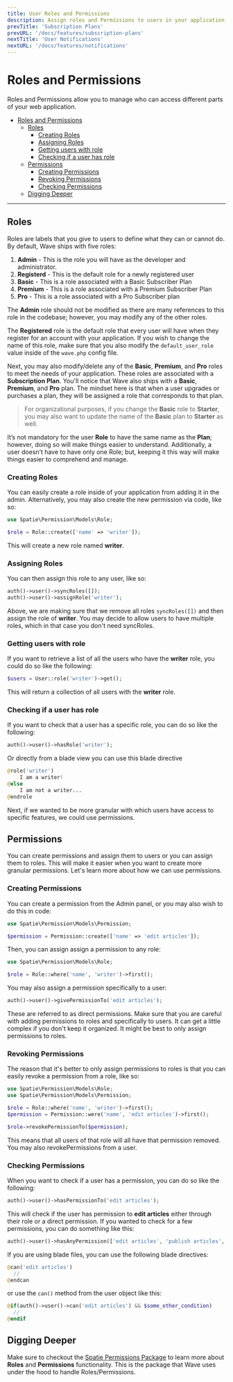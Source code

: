 ```yaml
---
title: User Roles and Permissions
description: Assign roles and Permissions to users in your application
prevTitle: 'Subscription Plans'
prevURL: '/docs/features/subscription-plans'
nextTitle: 'User Notifications'
nextURL: '/docs/features/notifications'
---
```


# Roles and Permissions

Roles and Permissions allow you to manage who can access different parts of your web application.

- [Roles and Permissions](#roles-and-permissions)
  - [Roles](#roles)
    - [Creating Roles](#creating-roles)
    - [Assigning Roles](#assigning-roles)
    - [Getting users with role](#getting-users-with-role)
    - [Checking if a user has role](#checking-if-a-user-has-role)
  - [Permissions](#permissions)
    - [Creating Permissions](#creating-permissions)
    - [Revoking Permissions](#revoking-permissions)
    - [Checking Permissions](#checking-permissions)
  - [Digging Deeper](#digging-deeper)

---

## Roles

Roles are labels that you give to users to define what they can or cannot do. By default, Wave ships with five roles:

1. **Admin** - This is the role you will have as the developer and administrator.
2. **Registerd** - This is the default role for a newly registered user
3. **Basic** - This is a role associated with a Basic Subscriber Plan
4. **Premium** - This is a role associated with a Premium Subscriber Plan
5. **Pro** - This is a role associated with a Pro Subscriber plan

The **Admin** role should not be modified as there are many references to this role in the codebase; however, you may modify any of the other roles.

The **Registered** role is the default role that every user will have when they register for an account with your application. If you wish to change the name of this role, make sure that you also modify the `default_user_role` value inside of the `wave.php` config file.

Next, you may also modify/delete any of the **Basic**, **Premium**, and **Pro** roles to meet the needs of your application. These roles are associated with a **Subscription Plan**. You'll notice that Wave also ships with a **Basic**, **Premium**, and **Pro** plan. The mindset here is that when a user upgrades or purchases a plan, they will be assigned a role that corresponds to that plan. 

> For organizational purposes, if you change the **Basic** role to **Starter**, you may also want to update the name of the **Basic** plan to **Starter** as well.

It’s not mandatory for the user **Role** to have the same name as the **Plan**; however, doing so will make things easier to understand. Additionally, a user doesn’t have to have only one Role; but, keeping it this way will make things easier to comprehend and manage.

### Creating Roles

You can easily create a role inside of your application from adding it in the admin. Alternatively, you may also create the new permission via code, like so:

<include src="docs/filename-top.html"></include><include src="docs/file-buttons.html" file="none"></include>

```php
use Spatie\Permission\Models\Role;

$role = Role::create(['name' => 'writer']);
```
</div>

This will create a new role named **writer**. 

### Assigning Roles

You can then assign this role to any user, like so:

<include src="docs/filename-top.html"></include><include src="docs/file-buttons.html" file="none"></include>

```php
auth()->user()->syncRoles([]);
auth()->user()->assignRole('writer');
```
</div>

Above, we are making sure that we remove all roles `syncRoles([])` and then assign the role of **writer**. You may decide to allow users to have multiple roles, which in that case you don't need syncRoles.

### Getting users with role

If you want to retrieve a list of all the users who have the **writer** role, you could do so like the following:

<include src="docs/filename-top.html"></include><include src="docs/file-buttons.html" file="none"></include>

```php
$users = User::role('writer')->get();
```
</div>

This will return a collection of all users with the **writer** role.

### Checking if a user has role

If you want to check that a user has a specific role, you can do so like the following:

<include src="docs/filename-top.html"></include><include src="docs/file-buttons.html" file="none"></include>

```php
auth()->user()->hasRole('writer');
```
</div>

Or directly from a blade view you can use this blade directive

<include src="docs/filename-top.html"></include><include src="docs/file-buttons.html" file="none"></include>

```php
@role('writer')
    I am a writer!
@else
    I am not a writer...
@endrole
```
</div>

Next, if we wanted to be more granular with which users have access to specific features, we could use permissions.

## Permissions

You can create permissions and assign them to users or you can assign them to roles. This will make it easier when you want to create more granular permissions. Let's learn more about how we can use permissions.

### Creating Permissions

You can create a permission from the Admin panel, or you may also wish to do this in code:

<include src="docs/filename-top.html"></include><include src="docs/file-buttons.html" file="none"></include>

```php
use Spatie\Permission\Models\Permission;

$permission = Permission::create(['name' => 'edit articles']);
```
</div>

Then, you can assign assign a permission to any role:

<include src="docs/filename-top.html"></include><include src="docs/file-buttons.html" file="none"></include>

```php
use Spatie\Permission\Models\Role;

$role = Role::where('name', 'writer')->first();
```
</div>

You may also assign a permission specifically to a user:

<include src="docs/filename-top.html"></include><include src="docs/file-buttons.html" file="none"></include>

```php
auth()->user()->givePermissionTo('edit articles');
```
</div>

These are referred to as direct permissions. Make sure that you are careful with adding permissions to roles and specifically to users. It can get a little complex if you don't keep it organized. It might be best to only assign permissions to roles. 

### Revoking Permissions

The reason that it's better to only assign permissions to roles is that you can easily revoke a permission from a role, like so:

<include src="docs/filename-top.html"></include><include src="docs/file-buttons.html" file="none"></include>

```php
use Spatie\Permission\Models\Role;
use Spatie\Permission\Models\Permission;

$role = Role::where('name', 'writer')->first();
$permission = Permission::were('name', 'edit articles')->first();

$role->revokePermissionTo($permission);
```
</div>

This means that all users of that role will all have that permission removed. You may also revokePermissions from a user.

### Checking Permissions

When you want to check if a user has a permission, you can do so like the following:

<include src="docs/filename-top.html"></include><include src="docs/file-buttons.html" file="none"></include>

```php
auth()->user()->hasPermissionTo('edit articles');
```
</div>

This will check if the user has permission to **edit articles** either through their role or a direct permission. If you wanted to check for a few permissions, you can do something like this:

<include src="docs/filename-top.html"></include><include src="docs/file-buttons.html" file="none"></include>

```php
auth()->user()->hasAnyPermission(['edit articles', 'publish articles', 'unpublish articles']);
```
</div>

If you are using blade files, you can use the following blade directives:

<include src="docs/filename-top.html"></include><include src="docs/file-buttons.html" file="none"></include>

```php
@can('edit articles')
  //
@endcan
```
</div>

or use the `can()` method from the user object like this:

<include src="docs/filename-top.html"></include><include src="docs/file-buttons.html" file="none"></include>

```php
@if(auth()->user()->can('edit articles') && $some_other_condition)
  //
@endif
```
</div>

## Digging Deeper

Make sure to checkout the <a href="https://github.com/spatie/laravel-permission" target="_blank" class="underline">Spatie Permissions Package</a> to learn more about **Roles** and **Permissions** functionality. This is the package that Wave uses under the hood to handle Roles/Permissions.